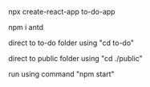 npx create-react-app to-do-app


npm i antd


direct to to-do folder using "cd to-do"
 
 
direct to public folder using "cd ./public"
 
 
run using command "npm start"

